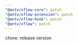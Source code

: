 ```yaml
---
"@antv/xflow-core": patch
"@antv/xflow-extension": patch
"@antv/xflow-hook": patch
"@antv/xflow": patch
---
```


chore: release version
